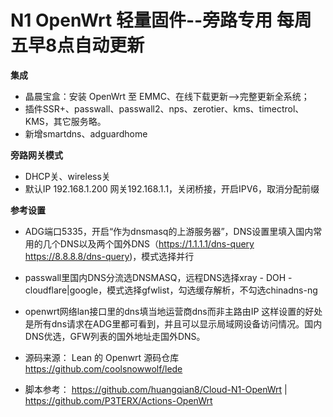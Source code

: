 # N1 OpenWrt 轻量固件--旁路专用 每周五早8点自动更新

**集成**
- 晶晨宝盒：安装 OpenWrt 至 EMMC、在线下载更新——>完整更新全系统；
- 插件SSR+、passwall、passwall2、nps、zerotier、kms、timectrol、KMS，其它服务略。
- 新增smartdns、adguardhome

**旁路网关模式**
- DHCP关、wireless关
- 默认IP 192.168.1.200 网关192.168.1.1，关闭桥接，开启IPV6，取消分配前缀

**参考设置**
- ADG端口5335，开启“作为dnsmasq的上游服务器”，DNS设置里填入国内常用的几个DNS以及两个国外DNS（https://1.1.1.1/dns-query https://8.8.8.8/dns-query)，模式选择并行
- passwall里国内DNS分流选DNSMASQ，远程DNS选择xray - DOH - cloudflare|google，模式选择gfwlist，勾选缓存解析，不勾选chinadns-ng
- openwrt网络lan接口里的dns填当地运营商dns而非主路由IP
这样设置的好处是所有dns请求在ADG里都可看到，并且可以显示局域网设备访问情况。国内DNS优选，GFW列表的国外地址走国外DNS。

- 源码来源： Lean 的 Openwrt 源码仓库 https://github.com/coolsnowwolf/lede
- 脚本参考： https://github.com/huangqian8/Cloud-N1-OpenWrt | https://github.com/P3TERX/Actions-OpenWrt
